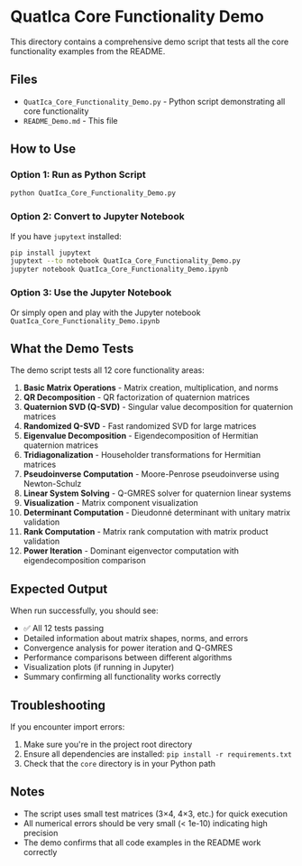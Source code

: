 # QuatIca Core Functionality Demo

This directory contains a comprehensive demo script that tests all the core functionality examples from the README.

## Files

- `QuatIca_Core_Functionality_Demo.py` - Python script demonstrating all core functionality
- `README_Demo.md` - This file

## How to Use

### Option 1: Run as Python Script
```bash
python QuatIca_Core_Functionality_Demo.py
```

### Option 2: Convert to Jupyter Notebook
If you have `jupytext` installed:
```bash
pip install jupytext
jupytext --to notebook QuatIca_Core_Functionality_Demo.py
jupyter notebook QuatIca_Core_Functionality_Demo.ipynb
```

### Option 3: Use the Jupyter Notebook
Or simply open and play with the Jupyter notebook `QuatIca_Core_Functionality_Demo.ipynb`

## What the Demo Tests

The demo script tests all 12 core functionality areas:

1. **Basic Matrix Operations** - Matrix creation, multiplication, and norms
2. **QR Decomposition** - QR factorization of quaternion matrices
3. **Quaternion SVD (Q-SVD)** - Singular value decomposition for quaternion matrices
4. **Randomized Q-SVD** - Fast randomized SVD for large matrices
5. **Eigenvalue Decomposition** - Eigendecomposition of Hermitian quaternion matrices
6. **Tridiagonalization** - Householder transformations for Hermitian matrices
7. **Pseudoinverse Computation** - Moore-Penrose pseudoinverse using Newton-Schulz
8. **Linear System Solving** - Q-GMRES solver for quaternion linear systems
9. **Visualization** - Matrix component visualization
10. **Determinant Computation** - Dieudonné determinant with unitary matrix validation
11. **Rank Computation** - Matrix rank computation with matrix product validation
12. **Power Iteration** - Dominant eigenvector computation with eigendecomposition comparison

## Expected Output

When run successfully, you should see:
- ✅ All 12 tests passing
- Detailed information about matrix shapes, norms, and errors
- Convergence analysis for power iteration and Q-GMRES
- Performance comparisons between different algorithms
- Visualization plots (if running in Jupyter)
- Summary confirming all functionality works correctly

## Troubleshooting

If you encounter import errors:
1. Make sure you're in the project root directory
2. Ensure all dependencies are installed: `pip install -r requirements.txt`
3. Check that the `core` directory is in your Python path

## Notes

- The script uses small test matrices (3×4, 4×3, etc.) for quick execution
- All numerical errors should be very small (< 1e-10) indicating high precision
- The demo confirms that all code examples in the README work correctly 